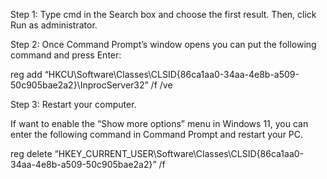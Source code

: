 
Step 1: Type cmd in the Search box and choose the first result. Then, click Run as administrator.

Step 2: Once Command Prompt’s window opens you can put the following command and press Enter:

reg add “HKCU\Software\Classes\CLSID\{86ca1aa0-34aa-4e8b-a509-50c905bae2a2}\InprocServer32” /f /ve

Step 3: Restart your computer.

If want to enable the “Show more options” menu in Windows 11, you can enter the following command in Command Prompt and restart your PC.

reg delete “HKEY_CURRENT_USER\Software\Classes\CLSID\{86ca1aa0-34aa-4e8b-a509-50c905bae2a2}” /f​